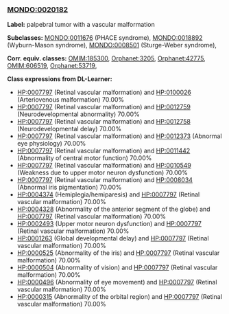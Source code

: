 
### [MONDO:0020182](http://purl.obolibrary.org/obo/MONDO_0020182)
**Label:** palpebral tumor with a vascular malformation

**Subclasses:** [MONDO:0011676](http://purl.obolibrary.org/obo/MONDO_0011676) (PHACE syndrome), [MONDO:0018892](http://purl.obolibrary.org/obo/MONDO_0018892) (Wyburn-Mason syndrome), [MONDO:0008501](http://purl.obolibrary.org/obo/MONDO_0008501) (Sturge-Weber syndrome), 

**Corr. equiv. classes:** [OMIM:185300](http://purl.obolibrary.org/obo/OMIM_185300), [Orphanet:3205](http://www.orpha.net/ORDO/Orphanet_3205), [Orphanet:42775](http://www.orpha.net/ORDO/Orphanet_42775), [OMIM:606519](http://purl.obolibrary.org/obo/OMIM_606519), [Orphanet:53719](http://www.orpha.net/ORDO/Orphanet_53719), 

**Class expressions from DL-Learner:**

- [HP:0007797](http://purl.obolibrary.org/obo/HP_0007797) (Retinal vascular malformation) and [HP:0100026](http://purl.obolibrary.org/obo/HP_0100026) (Arteriovenous malformation) 70.00%
- [HP:0007797](http://purl.obolibrary.org/obo/HP_0007797) (Retinal vascular malformation) and [HP:0012759](http://purl.obolibrary.org/obo/HP_0012759) (Neurodevelopmental abnormality) 70.00%
- [HP:0007797](http://purl.obolibrary.org/obo/HP_0007797) (Retinal vascular malformation) and [HP:0012758](http://purl.obolibrary.org/obo/HP_0012758) (Neurodevelopmental delay) 70.00%
- [HP:0007797](http://purl.obolibrary.org/obo/HP_0007797) (Retinal vascular malformation) and [HP:0012373](http://purl.obolibrary.org/obo/HP_0012373) (Abnormal eye physiology) 70.00%
- [HP:0007797](http://purl.obolibrary.org/obo/HP_0007797) (Retinal vascular malformation) and [HP:0011442](http://purl.obolibrary.org/obo/HP_0011442) (Abnormality of central motor function) 70.00%
- [HP:0007797](http://purl.obolibrary.org/obo/HP_0007797) (Retinal vascular malformation) and [HP:0010549](http://purl.obolibrary.org/obo/HP_0010549) (Weakness due to upper motor neuron dysfunction) 70.00%
- [HP:0007797](http://purl.obolibrary.org/obo/HP_0007797) (Retinal vascular malformation) and [HP:0008034](http://purl.obolibrary.org/obo/HP_0008034) (Abnormal iris pigmentation) 70.00%
- [HP:0004374](http://purl.obolibrary.org/obo/HP_0004374) (Hemiplegia/hemiparesis) and [HP:0007797](http://purl.obolibrary.org/obo/HP_0007797) (Retinal vascular malformation) 70.00%
- [HP:0004328](http://purl.obolibrary.org/obo/HP_0004328) (Abnormality of the anterior segment of the globe) and [HP:0007797](http://purl.obolibrary.org/obo/HP_0007797) (Retinal vascular malformation) 70.00%
- [HP:0002493](http://purl.obolibrary.org/obo/HP_0002493) (Upper motor neuron dysfunction) and [HP:0007797](http://purl.obolibrary.org/obo/HP_0007797) (Retinal vascular malformation) 70.00%
- [HP:0001263](http://purl.obolibrary.org/obo/HP_0001263) (Global developmental delay) and [HP:0007797](http://purl.obolibrary.org/obo/HP_0007797) (Retinal vascular malformation) 70.00%
- [HP:0000525](http://purl.obolibrary.org/obo/HP_0000525) (Abnormality of the iris) and [HP:0007797](http://purl.obolibrary.org/obo/HP_0007797) (Retinal vascular malformation) 70.00%
- [HP:0000504](http://purl.obolibrary.org/obo/HP_0000504) (Abnormality of vision) and [HP:0007797](http://purl.obolibrary.org/obo/HP_0007797) (Retinal vascular malformation) 70.00%
- [HP:0000496](http://purl.obolibrary.org/obo/HP_0000496) (Abnormality of eye movement) and [HP:0007797](http://purl.obolibrary.org/obo/HP_0007797) (Retinal vascular malformation) 70.00%
- [HP:0000315](http://purl.obolibrary.org/obo/HP_0000315) (Abnormality of the orbital region) and [HP:0007797](http://purl.obolibrary.org/obo/HP_0007797) (Retinal vascular malformation) 70.00%



